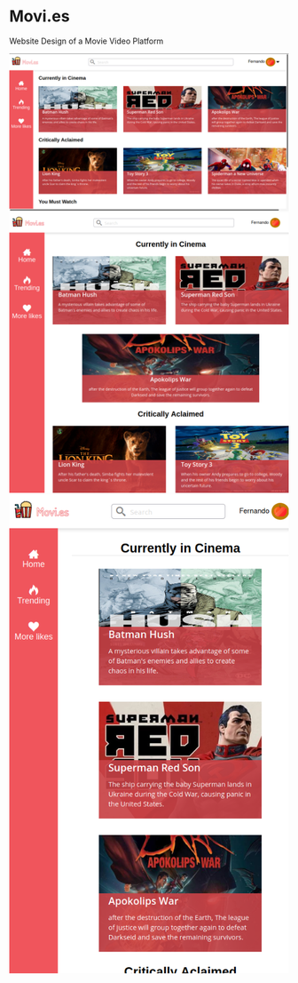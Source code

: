 # Movi.es
Website Design of a Movie Video Platform

 ![Screenshot](Screenshot1.png) 
 ![Screenshot](Screenshot2.png) 
 ![Screenshot](Screenshot3.png) 
